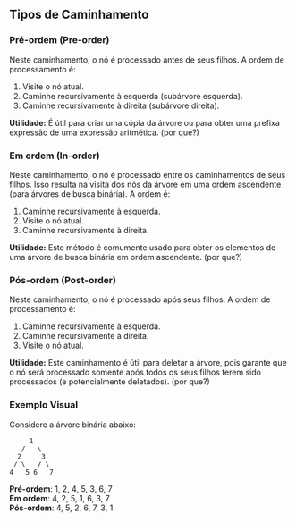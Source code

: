 ## Tipos de Caminhamento
### Pré-ordem (Pre-order)
Neste caminhamento, o nó é processado antes de seus filhos. A ordem de processamento é:
1. Visite o nó atual.
2. Caminhe recursivamente à esquerda (subárvore esquerda).
3. Caminhe recursivamente à direita (subárvore direita).

**Utilidade:** É útil para criar uma cópia da árvore ou para obter uma prefixa expressão de uma expressão aritmética. (por que?)
### Em ordem (In-order)
Neste caminhamento, o nó é processado entre os caminhamentos de seus filhos. Isso resulta na visita dos nós da árvore em uma ordem ascendente (para árvores de busca binária). A ordem é:
1. Caminhe recursivamente à esquerda.
2. Visite o nó atual.
3. Caminhe recursivamente à direita.

**Utilidade:** Este método é comumente usado para obter os elementos de uma árvore de busca binária em ordem ascendente. (por que?)
### Pós-ordem (Post-order)
Neste caminhamento, o nó é processado após seus filhos. A ordem de processamento é:
1. Caminhe recursivamente à esquerda.
2. Caminhe recursivamente à direita.
3. Visite o nó atual.

**Utilidade:** Este caminhamento é útil para deletar a árvore, pois garante que o nó será processado somente após todos os seus filhos terem sido processados (e potencialmente deletados). (por que?)
### Exemplo Visual
Considere a árvore binária abaixo:

```
     1
   /   \
  2     3
 / \   / \
4   5 6   7
```

**Pré-ordem**: 1, 2, 4, 5, 3, 6, 7  
**Em ordem**: 4, 2, 5, 1, 6, 3, 7  
**Pós-ordem**: 4, 5, 2, 6, 7, 3, 1